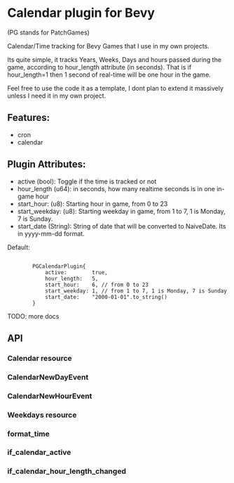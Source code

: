 # Calendar plugin for Bevy

(PG stands for PatchGames)

Calendar/Time tracking for Bevy Games that I use in my own projects. 

Its quite simple, it tracks Years, Weeks, Days and hours passed during the game, according to hour_length attribute (in seconds). That is if hour_length=1 then 1 second of real-time will be one hour in the game.

Feel free to use the code it as a template, I dont plan to extend it massively unless I need it in my own project.

## Features:
- cron
- calendar

## Plugin Attributes:
- active (bool): Toggle if the time is tracked or not
- hour_length (u64): in seconds, how many realtime seconds is in one in-game hour
- start_hour: (u8): Starting hour in game, from 0 to 23
- start_weekday: (u8): Starting weekday in game, from 1 to 7, 1 is Monday, 7 is Sunday.
- start_date (String): String of date that will be converted to NaiveDate. Its in yyyy-mm-dd format.

Default:
```{rust}

        PGCalendarPlugin{
            active:        true,
            hour_length:   5,
            start_hour:    6, // from 0 to 23 
            start_weekday: 1, // from 1 to 7, 1 is Monday, 7 is Sunday
            start_date:    "2000-01-01".to_string()
        }

```

TODO: more docs


## API

### Calendar resource

### CalendarNewDayEvent

### CalendarNewHourEvent

### Weekdays resource

### format_time

### if_calendar_active

### if_calendar_hour_length_changed

